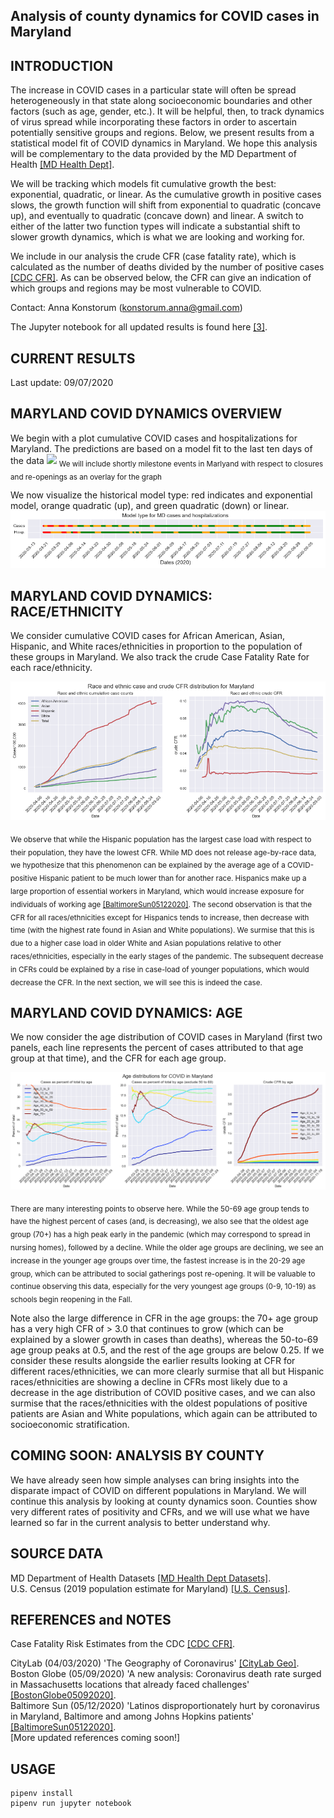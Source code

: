 Analysis of county dynamics for COVID cases in Maryland
------------

INTRODUCTION
------------
The increase in COVID cases in a particular state will often be spread heterogeneously in that state along socioeconomic boundaries and other factors (such as age, gender, etc.).  It will be helpful, then, to track dynamics of virus spread while incorporating these factors in order to ascertain potentially sensitive groups and regions.  Below, we present results from a statistical model fit of COVID dynamics in Maryland.  We hope this analysis will be complementary to the data provided by the MD Department of Health [[MD Health Dept]](https://coronavirus.maryland.gov/).  

We will be tracking which models fit cumulative growth the best: exponential, quadratic, or linear.  As the cumulative growth in positive cases slows, the growth function will shift from exponential to quadratic (concave up), and eventually to quadratic (concave down) and linear.  A switch to either of the latter two function types will indicate a substantial shift to slower growth dynamics, which is what we are looking and working for.

We include in our analysis the crude CFR (case fatality rate), which is calculated as the number of deaths divided by the number of positive cases [[CDC CFR]](https://en.wikipedia.org/wiki/Case_fatality_rate).  As can be observed below, the CFR can give an indication of which groups and regions may be most vulnerable to COVID.

Contact: Anna Konstorum (konstorum.anna@gmail.com)

The Jupyter notebook for all updated results is found here [[3]](https://github.com/akonstodata/md_county_covid/blob/master/code/MD_COVID_Dynamics_model_choose_v3.ipynb).

CURRENT RESULTS
------------
Last update: 09/07/2020 

MARYLAND COVID DYNAMICS OVERVIEW
------------
We begin with a plot cumulative COVID cases and hospitalizations for Maryland.  The predictions are based on a model fit to the last ten days of the data
![](https://github.com/akonstodata/md_county_covid/blob/master/results/MD_COVID_cases.png)
<sub> We will include shortly milestone events in Marlyand with respect to closures and re-openings as an overlay for the graph </sub>

We now visualize the historical model type: red indicates and exponential model, orange quadratic (up), and green quadratic (down) or linear.
![](https://github.com/akonstodata/md_county_covid/blob/master/results/MD_COVID_models.png)

MARYLAND COVID DYNAMICS: RACE/ETHNICITY
------------
We consider cumulative COVID cases for African American, Asian, Hispanic, and White races/ethnicities in proportion to the population of these groups in Maryland.  We also track the crude Case Fatality Rate for each race/ethnicity.
 
 ![](https://github.com/akonstodata/md_county_covid/blob/master/results/MD_race.png)
 
 <sub> We observe that while the Hispanic population has the largest case load with respect to their population, they have the lowest CFR.  While MD does not release age-by-race data, we hypothesize that this phenomenon can be explained by the average age of a COVID-positive Hispanic patient to be much lower than for another race.  Hispanics make up a large proportion of essential workers in Maryland, which would increase exposure for individuals of working age [[BaltimoreSun05122020]](https://www.baltimoresun.com/coronavirus/bs-md-covid-latinos-20200512-s3cjb6swbbfofmmfg7afmj3zw4-story.html).   The second observation is that the CFR for all races/ethnicities except for Hispanics tends to increase, then decrease with time (with the highest rate found in Asian and White populations).  We surmise that this is due to a higher case load in older White and Asian populations relative to other races/ethnicities, especially in the early stages of the pandemic.  The subsequent decrease in CFRs could be explained by a rise in case-load of younger populations, which would decrease the CFR.  In the next section, we will see this is indeed the case. </sub>
 
MARYLAND COVID DYNAMICS: AGE
------------

We now consider the age distribution of COVID cases in Maryland (first two panels, each line represents the percent of cases attributed to that age group at that time), and the CFR for each age group.

![](https://github.com/akonstodata/md_county_covid/blob/master/results/MD_age.png)

<sub>There are many interesting points to observe here.  While the 50-69 age group tends to have the highest percent of cases (and, is decreasing), we also see that the oldest age group (70+) has a high peak early in the pandemic (which may correspond to spread in nursing homes), followed by a decline.  While the older age groups are declining, we see an increase in the younger age groups over time, the fastest increase is in the 20-29 age group, which can be attributed to social gatherings post re-opening.  It will be valuable to continue observing this data, especially for the very youngest age groups (0-9, 10-19) as schools begin reopening in the Fall. 

Note also the large difference in CFR in the age groups: the 70+ age group has a very high CFR  of > 3.0 that continues to grow (which can be explained by a slower growth in cases than deaths), whereas the 50-to-69 age group peaks at 0.5, and the rest of the age groups are below 0.25.  If we consider these results alongside the earlier results looking at CFR for different races/ethnicities, we can more clearly surmise that all but Hispanic races/ethnicities are showing a decline in CFRs most likely due to a decrease in the age distribution of COVID positive cases, and we can also surmise that the races/ethnicities with the oldest populations of positive patients are Asian and White populations, which again can be attributed to socioeconomic stratification.


COMING SOON: ANALYSIS BY COUNTY
------------

We have already seen how simple analyses can bring insights into the disparate impact of COVID on different populations in Maryland.  We will continue this analysis by looking at county dynamics soon.  Counties show very different rates of positivity and CFRs, and we will use what we have learned so far in the current analysis to better understand why.



SOURCE DATA
------------
MD Department of Health Datasets [[MD Health Dept Datasets]](https://coronavirus.maryland.gov/https://coronavirus.maryland.gov/datasets/).  
U.S. Census (2019 population estimate for Maryland) [[U.S. Census]](https://www.census.gov/quickfacts/fact/table/MD/PST045219#).  

REFERENCES and NOTES
------------
Case Fatality Risk Estimates from the CDC [[CDC CFR]](https://wwwnc.cdc.gov/eid/article/26/6/20-0320_article).  

CityLab (04/03/2020) 'The Geography of Coronavirus' [[CityLab Geo]](https://www.citylab.com/equity/2020/04/coronavirus-spread-map-city-urban-density-suburbs-rural-data/609394/).    
Boston Globe (05/09/2020) 'A new analysis: Coronavirus death rate surged in Massachusetts locations that already faced challenges' [[BostonGlobe05092020]](https://www.bostonglobe.com/2020/05/09/nation/disparities-push-coronavirus-death-rates-higher/?et_rid=1768511231).   
Baltimore Sun (05/12/2020) 'Latinos disproportionately hurt by coronavirus in
Maryland, Baltimore and among Johns Hopkins patients' [[BaltimoreSun05122020]](https://www.baltimoresun.com/coronavirus/bs-md-covid-latinos-20200512-s3cjb6swbbfofmmfg7afmj3zw4-story.html).   
[More updated references coming soon!]

USAGE
------------
```
pipenv install
pipenv run jupyter notebook
```

